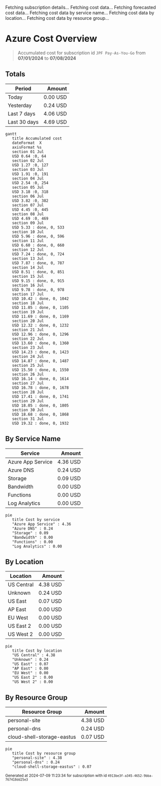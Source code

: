Fetching subscription details...
Fetching cost data...
Fetching forecasted cost data...
Fetching cost data by service name...
Fetching cost data by location...
Fetching cost data by resource group...
# Azure Cost Overview

> Accumulated cost for subscription id `JPF Pay-As-You-Go` from **07/01/2024** to **07/08/2024**

## Totals

|Period|Amount|
|---|---:|
|Today|0.00 USD|
|Yesterday|0.24 USD|
|Last 7 days|4.06 USD|
|Last 30 days|4.69 USD|

```mermaid
gantt
   title Accumulated cost
   dateFormat  X
   axisFormat %s
   section 01 Jul
   USD 0.64 :0, 64
   section 02 Jul
   USD 1.27 :0, 127
   section 03 Jul
   USD 1.91 :0, 191
   section 04 Jul
   USD 2.54 :0, 254
   section 05 Jul
   USD 3.18 :0, 318
   section 06 Jul
   USD 3.82 :0, 382
   section 07 Jul
   USD 4.45 :0, 445
   section 08 Jul
   USD 4.69 :0, 469
   section 09 Jul
   USD 5.33 : done, 0, 533
   section 10 Jul
   USD 5.96 : done, 0, 596
   section 11 Jul
   USD 6.60 : done, 0, 660
   section 12 Jul
   USD 7.24 : done, 0, 724
   section 13 Jul
   USD 7.87 : done, 0, 787
   section 14 Jul
   USD 8.51 : done, 0, 851
   section 15 Jul
   USD 9.15 : done, 0, 915
   section 16 Jul
   USD 9.78 : done, 0, 978
   section 17 Jul
   USD 10.42 : done, 0, 1042
   section 18 Jul
   USD 11.05 : done, 0, 1105
   section 19 Jul
   USD 11.69 : done, 0, 1169
   section 20 Jul
   USD 12.32 : done, 0, 1232
   section 21 Jul
   USD 12.96 : done, 0, 1296
   section 22 Jul
   USD 13.60 : done, 0, 1360
   section 23 Jul
   USD 14.23 : done, 0, 1423
   section 24 Jul
   USD 14.87 : done, 0, 1487
   section 25 Jul
   USD 15.50 : done, 0, 1550
   section 26 Jul
   USD 16.14 : done, 0, 1614
   section 27 Jul
   USD 16.78 : done, 0, 1678
   section 28 Jul
   USD 17.41 : done, 0, 1741
   section 29 Jul
   USD 18.05 : done, 0, 1805
   section 30 Jul
   USD 18.68 : done, 0, 1868
   section 31 Jul
   USD 19.32 : done, 0, 1932
```

## By Service Name

|Service|Amount|
|---|---:|
|Azure App Service|4.36 USD|
|Azure DNS|0.24 USD|
|Storage|0.09 USD|
|Bandwidth|0.00 USD|
|Functions|0.00 USD|
|Log Analytics|0.00 USD|

```mermaid
pie
   title Cost by service
   "Azure App Service" : 4.36
   "Azure DNS" : 0.24
   "Storage" : 0.09
   "Bandwidth" : 0.00
   "Functions" : 0.00
   "Log Analytics" : 0.00
```

## By Location

|Location|Amount|
|---|---:|
|US Central|4.38 USD|
|Unknown|0.24 USD|
|US East|0.07 USD|
|AP East|0.00 USD|
|EU West|0.00 USD|
|US East 2|0.00 USD|
|US West 2|0.00 USD|

```mermaid
pie
   title Cost by location
   "US Central" : 4.38
   "Unknown" : 0.24
   "US East" : 0.07
   "AP East" : 0.00
   "EU West" : 0.00
   "US East 2" : 0.00
   "US West 2" : 0.00
```

## By Resource Group

|Resource Group|Amount|
|---|---:|
|personal-site|4.38 USD|
|personal-dns|0.24 USD|
|cloud-shell-storage-eastus|0.07 USD|

```mermaid
pie
   title Cost by resource group
   "personal-site" : 4.38
   "personal-dns" : 0.24
   "cloud-shell-storage-eastus" : 0.07
```

<sup>Generated at 2024-07-09 11:23:34 for subscription with id `4913be3f-a345-4652-9bba-767418dd25e3`</sup>
